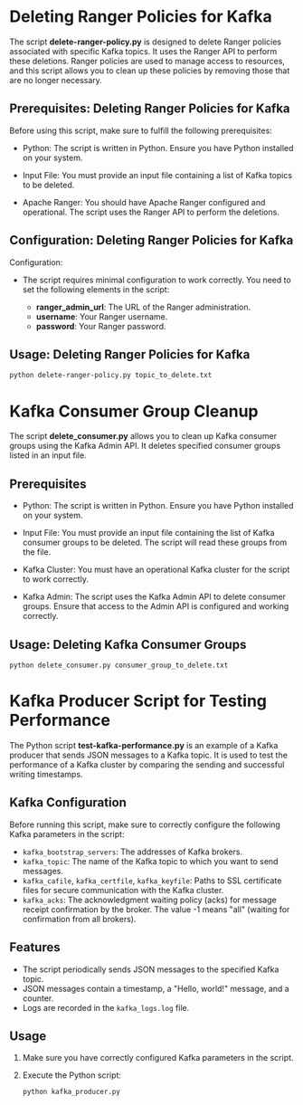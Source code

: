 # Deleting Ranger Policies for Kafka

The script **delete-ranger-policy.py** is designed to delete Ranger policies associated with specific Kafka topics. It uses the Ranger API to perform these deletions. Ranger policies are used to manage access to resources, and this script allows you to clean up these policies by removing those that are no longer necessary.

## Prerequisites: Deleting Ranger Policies for Kafka

Before using this script, make sure to fulfill the following prerequisites:

- Python: The script is written in Python. Ensure you have Python installed on your system.

- Input File: You must provide an input file containing a list of Kafka topics to be deleted.

- Apache Ranger: You should have Apache Ranger configured and operational. The script uses the Ranger API to perform the deletions.

## Configuration: Deleting Ranger Policies for Kafka

Configuration:
- The script requires minimal configuration to work correctly. You need to set the following elements in the script:

    - **ranger_admin_url**: The URL of the Ranger administration.
    - **username**: Your Ranger username.
    - **password**: Your Ranger password.

## Usage: Deleting Ranger Policies for Kafka
```python delete-ranger-policy.py topic_to_delete.txt```

# Kafka Consumer Group Cleanup

The script **delete_consumer.py** allows you to clean up Kafka consumer groups using the Kafka Admin API. It deletes specified consumer groups listed in an input file.

## Prerequisites

- Python: The script is written in Python. Ensure you have Python installed on your system.

- Input File: You must provide an input file containing the list of Kafka consumer groups to be deleted. The script will read these groups from the file.

- Kafka Cluster: You must have an operational Kafka cluster for the script to work correctly.

- Kafka Admin: The script uses the Kafka Admin API to delete consumer groups. Ensure that access to the Admin API is configured and working correctly.

## Usage: Deleting Kafka Consumer Groups
```python delete_consumer.py consumer_group_to_delete.txt```

# Kafka Producer Script for Testing Performance

The Python script **test-kafka-performance.py** is an example of a Kafka producer that sends JSON messages to a Kafka topic. It is used to test the performance of a Kafka cluster by comparing the sending and successful writing timestamps.

## Kafka Configuration

Before running this script, make sure to correctly configure the following Kafka parameters in the script:

- `kafka_bootstrap_servers`: The addresses of Kafka brokers.
- `kafka_topic`: The name of the Kafka topic to which you want to send messages.
- `kafka_cafile`, `kafka_certfile`, `kafka_keyfile`: Paths to SSL certificate files for secure communication with the Kafka cluster.
- `kafka_acks`: The acknowledgment waiting policy (acks) for message receipt confirmation by the broker. The value -1 means "all" (waiting for confirmation from all brokers).

## Features

- The script periodically sends JSON messages to the specified Kafka topic.
- JSON messages contain a timestamp, a "Hello, world!" message, and a counter.
- Logs are recorded in the `kafka_logs.log` file.

## Usage

1. Make sure you have correctly configured Kafka parameters in the script.
2. Execute the Python script:

   ```bash
   python kafka_producer.py
